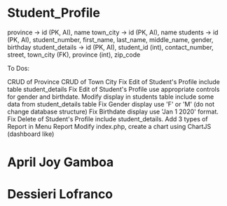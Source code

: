 # Student_Profile
province -> id (PK, AI), name
town_city -> id (PK, AI), name
students -> id (PK, AI), student_number, first_name, last_name, middle_name, gender, birthday
student_details -> id (PK, AI), student_id (int), contact_number, street, town_city (FK), province (int), zip_code

To Dos:

CRUD of Province
CRUD of Town City
Fix Edit of Student's Profile include table student_details
Fix Edit of Student's Profile use appropriate controls for gender and birthdate.
Modify display in students table include some data from student_details table
Fix Gender display use 'F' or 'M' (do not change database structure)
Fix Birthdate display use 'Jan 1 2020' format.
Fix Delete of Student's Profile include student_details.
Add 3 types of Report in Menu Report
Modify index.php, create a chart using ChartJS (dashboard like)

# April Joy Gamboa
# Dessieri Lofranco
